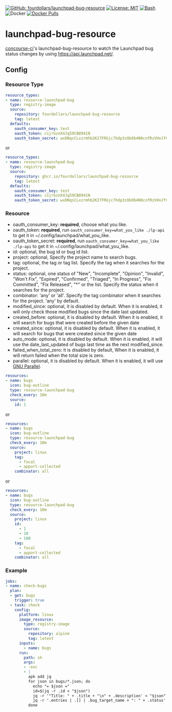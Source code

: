  [![GitHub: fourdollars/launchpad-bug-resource](https://img.shields.io/badge/GitHub-fourdollars%2Flaunchpad%E2%80%90bug%E2%80%90resource-darkgreen.svg)](https://github.com/fourdollars/launchpad-bug-resource/) [![License: MIT](https://img.shields.io/badge/License-MIT-blue.svg)](https://opensource.org/licenses/MIT) [![Bash](https://img.shields.io/badge/Language-Bash-red.svg)](https://www.gnu.org/software/bash/) ![Docker](https://github.com/fourdollars/launchpad-bug-resource/workflows/Docker/badge.svg) [![Docker Pulls](https://img.shields.io/docker/pulls/fourdollars/launchpad-bug-resource.svg)](https://hub.docker.com/r/fourdollars/launchpad-bug-resource/)
# launchpad-bug-resource
[concourse-ci](https://concourse-ci.org/)'s launchpad-bug-resource to watch the Launchpad bug status changes by using https://api.launchpad.net/.

## Config 

### Resource Type

```yaml
resource_types:
- name: resource-launchpad-bug
  type: registry-image
  source:
    repository: fourdollars/launchpad-bug-resource
    tag: latest
  defaults:
    oauth_consumer_key: test
    oauth_token: csjrGznX4Jq59CB8941N
    oauth_token_secret: wxDNqsCLxzrmhb2K27FRGjc7hdp3zQk0b4N8cnfRzVHnJfCFlHgkGHxDk5qMPTSdQFSsllS4dwGBD18Q
```

or

```yaml
resource_types:
- name: resource-launchpad-bug
  type: registry-image
  source:
    repository: ghcr.io/fourdollars/launchpad-bug-resource
    tag: latest
  defaults:
    oauth_consumer_key: test
    oauth_token: csjrGznX4Jq59CB8941N
    oauth_token_secret: wxDNqsCLxzrmhb2K27FRGjc7hdp3zQk0b4N8cnfRzVHnJfCFlHgkGHxDk5qMPTSdQFSsllS4dwGBD18Q
```

### Resource

* oauth_consumer_key: **required**, choose what you like.
* oauth_token: **required**, run `oauth_consumer_key=what_you_like ./lp-api` to get it in ~/.config/launchpad/what_you_like.
* oauth_token_secret: **required**, run `oauth_consumer_key=what_you_like ./lp-api` to get it in ~/.config/launchpad/what_you_like.
* id: optional, the bug id or bug id list.
* project: optional, Specify the project name to search bugs.
 * tag: optional, the tag or tag list. Specify the tag when it searches for the project.
 * status: optional, one status of "New", "Incomplete", "Opinion", "Invalid", "Won't Fix", "Expired", "Confirmed", "Triaged", "In Progress", "Fix Committed", "Fix Released", "*" or the list. Specify the status when it searches for the project.
 * combinator: 'any' or 'all'. Specify the tag combinator when it searches for the project. 'any' by default.
 * modified_since: optional, it is disabled by default. When it is enabled, it will only check those modified bugs since the date last updated.
 * created_before: optional, it is disabled by default. When it is enabled, it will search for bugs that were created before the given date
 * created_since: optional, it is disabled by default. When it is enabled, it will search for bugs that were created since the given date
 * auto_mode: optional, it is disabled by default. When it is enabled, it will use the date_last_updated of bugs last time as the next modified_since.
 * failed_when_total_zero: it is disabled by default, When it is enabled, it will return failed when the total size is zero.
* parallel: optional, it is disabled by default. When it is enabled, it will use [GNU Parallel](https://www.gnu.org/software/parallel/).

```yaml
resources:
- name: bugs
  icon: bug-outline
  type: resource-launchpad-bug
  check_every: 10m
  source:
    id: 1
```
or
```yaml
resources:
- name: bugs
  icon: bug-outline
  type: resource-launchpad-bug
  check_every: 10m
  source:
    project: linux
    tag:
      - focal
      - apport-collected
    combinator: all
```
or
```yaml
resources:
- name: bugs
  icon: bug-outline
  type: resource-launchpad-bug
  check_every: 10m
  source:
    project: linux
    id:
      - 1
      - 10
      - 100
    tag:
      - focal
      - apport-collected
    combinator: all
```

### Example

```yaml
jobs:
- name: check-bugs
  plan:
  - get: bugs
    trigger: true
  - task: check
    config:
      platform: linux
      image_resource:
        type: registry-image
        source:
          repository: alpine
          tag: latest
      inputs:
        - name: bugs
      run:
        path: sh
        args:
        - -exc
        - |
          apk add jq
          for json in bugs/*.json; do
            echo "= $json ="
            id=$(jq -r .id < "$json")
            jq -r '"Title: " + .title + "\n" + .description' < "$json"
            jq -r '.entries | .[] | .bug_target_name + ": " + .status' < bugs/tasks/"$id".json
          done
```

